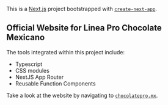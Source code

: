 This is a [Next.js](https://nextjs.org/) project bootstrapped with [`create-next-app`](https://github.com/vercel/next.js/tree/canary/packages/create-next-app).

## Official Website for Linea Pro Chocolate Mexicano

The tools integrated within this project include:

- Typescript
- CSS modules
- NextJS App Router
- Reusable Function Components

Take a look at the website by navigating to [`chocolatepro.mx`](https://www.chocolatepro.mx/).

